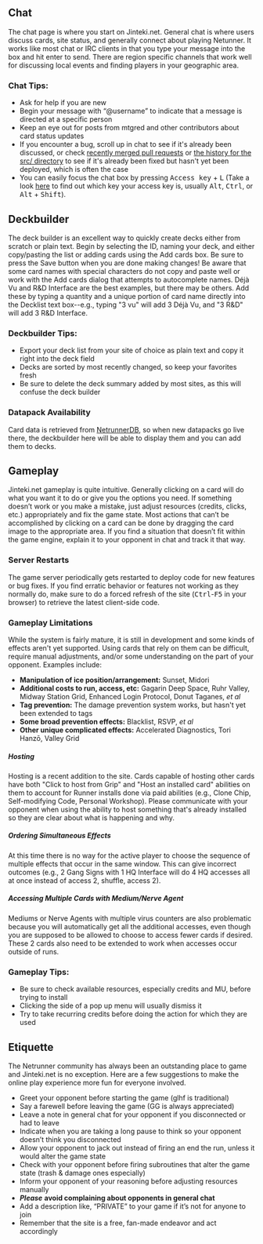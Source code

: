 ## Chat
The chat page is where you start on Jinteki.net. General chat is where users discuss cards, site status, and generally connect about playing Netunner. It works like most chat or IRC clients in that you type your message into the box and hit enter to send. There are region specific channels that work well for discussing local events and finding players in your geographic area.

### Chat Tips:
* Ask for help if you are new
* Begin your message with “@username” to indicate that a message is directed at a specific person
* Keep an eye out for posts from mtgred and other contributors about card status updates
* If you encounter a bug, scroll up in chat to see if it's already been discussed, or check [recently merged pull requests](https://github.com/mtgred/netrunner/pulls?q=is%3Apr+is%3Aclosed) or [the history for the src/ directory](https://github.com/mtgred/netrunner/commits/master/src/clj/game) to see if it's already been fixed but hasn't yet been deployed, which is often the case
* You can easily focus the chat box by pressing <kbd>Access key</kbd> + <kbd>L</kbd> (Take a look [here](https://en.wikipedia.org/wiki/Access_key) to find out which key your access key is, usually <kbd>Alt</kbd>, <kbd>Ctrl</kbd>, or <kbd>Alt</kbd> + <kbd>Shift</kbd>).

## Deckbuilder
The deck builder is an excellent way to quickly create decks either from scratch or plain text. Begin by selecting the ID, naming your deck, and either copy/pasting the list or adding cards using the Add cards box. Be sure to press the Save button when you are done making changes! Be aware that some card names with special characters do not copy and paste well or work with the Add cards dialog that attempts to autocomplete names. Déjà Vu and R&D Interface are the best examples, but there may be others. Add these by typing a quantity and a unique portion of card name directly into the Decklist text box--e.g., typing "3 vu" will add 3 Déjà Vu, and "3 R&D" will add 3 R&D Interface.

### Deckbuilder Tips:
* Export your deck list from your site of choice as plain text and copy it right into the deck field
* Decks are sorted by most recently changed, so keep your favorites fresh
* Be sure to delete the deck summary added by most sites, as this will confuse the deck builder

### Datapack Availability
Card data is retrieved from [NetrunnerDB](http://www.netrunnerdb.com), so when new datapacks go live there, the deckbuilder here will be able to display them and you can add them to decks. 

## Gameplay
Jinteki.net gameplay is quite intuitive. Generally clicking on a card will do what you want it to do or give you the options you need. If something doesn’t work or you make a mistake, just adjust resources (credits, clicks, etc.) appropriately and fix the game state. Most actions that can’t be accomplished by clicking on a card can be done by dragging the card image to the appropriate area. If you find a situation that doesn’t fit within the game engine, explain it to your opponent in chat and track it that way.
### Server Restarts
The game server periodically gets restarted to deploy code for new features or bug fixes. If you find erratic behavior or features not working as they normally do, make sure to do a forced refresh of the site (<kbd>Ctrl</kbd>-<kbd>F5</kbd> in your browser) to retrieve the latest client-side code. 
### Gameplay Limitations
While the system is fairly mature, it is still in development and some kinds of effects aren't yet supported. Using cards that rely on them can be difficult, require manual adjustments, and/or some understanding on the part of your opponent. Examples include: 

* **Manipulation of ice position/arrangement:** Sunset, Midori
* **Additional costs to run, access, etc:** Gagarin Deep Space, Ruhr Valley, Midway Station Grid, Enhanced Login Protocol, Donut Taganes, *et al*
* **Tag prevention:** The damage prevention system works, but hasn't yet been extended to tags
* **Some broad prevention effects:** Blacklist, RSVP, *et al*
* **Other unique complicated effects:** Accelerated Diagnostics, Tori Hanzō, Valley Grid

##### Hosting
Hosting is a recent addition to the site. Cards capable of hosting other cards have both "Click to host from Grip" and "Host an installed card" abilities on them to account for Runner installs done via paid abilities (e.g., Clone Chip, Self-modifying Code, Personal Workshop). Please communicate with your opponent when using the ability to host something that's already installed so they are clear about what is happening and why.

##### Ordering Simultaneous Effects
At this time there is no way for the active player to choose the sequence of multiple effects that occur in the same window. This can give incorrect outcomes (e.g., 2 Gang Signs with 1 HQ Interface will do 4 HQ accesses all at once instead of access 2, shuffle, access 2). 
##### Accessing Multiple Cards with Medium/Nerve Agent
Mediums or Nerve Agents with multiple virus counters are also problematic because you will automatically get all the additional accesses, even though you are supposed to be allowed to choose to access fewer cards if desired. These 2 cards also need to be extended to work when accesses occur outside of runs. 
### Gameplay Tips:
* Be sure to check available resources, especially credits and MU, before trying to install
* Clicking the side of a pop up menu will usually dismiss it
* Try to take recurring credits before doing the action for which they are used

## Etiquette
The Netrunner community has always been an outstanding place to game and Jinteki.net is no exception. Here are a few suggestions to make the online play experience more fun for everyone involved.

* Greet your opponent before starting the game (glhf is traditional)
* Say a farewell before leaving the game (GG is always appreciated)
* Leave a note in general chat for your opponent if you disconnected or had to leave
* Indicate when you are taking a long pause to think so your opponent doesn’t think you disconnected
* Allow your opponent to jack out instead of firing an end the run, unless it would alter the game state
* Check with your opponent before firing subroutines that alter the game state (trash & damage ones especially)
* Inform your opponent of your reasoning before adjusting resources manually
* ***Please*** **avoid complaining about opponents in general chat**
* Add a description like, “PRIVATE” to your game if it’s not for anyone to join
* Remember that the site is a free, fan-made endeavor and act accordingly